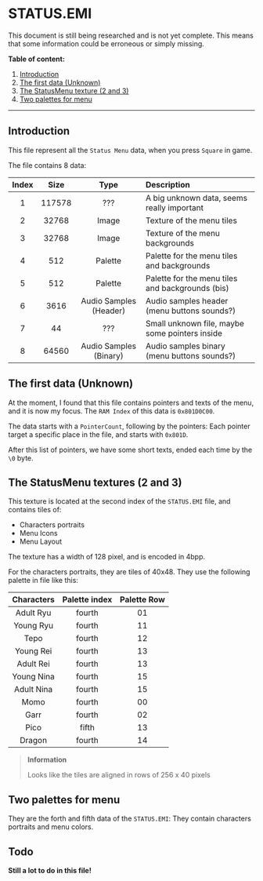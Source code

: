 # STATUS.EMI

<div class="warning">
This document is still being researched and is not yet complete. 
This means that some information could be erroneous or simply missing.
</div>

**Table of content:**
1. [Introduction](#introduction)
2. [The first data (Unknown)](#the-first-data-unknown)
3. [The StatusMenu texture (2 and 3)](#the-statusmenu-textures-2-and-3)
4. [Two palettes for menu](#two-palettes-for-menu)

-----------------------------------------------------------

## Introduction

This file represent all the `Status Menu` data, when you press `Square` in game.

The file contains 8 data:

| Index |  Size  |          Type          | Description                                      |
|:-----:|:------:|:----------------------:|:-------------------------------------------------|
|   1   | 117578 |          ???           | A big unknown data, seems really important       |
|   2   | 32768  |         Image          | Texture of the menu tiles                        |
|   3   | 32768  |         Image          | Texture of the menu backgrounds                  |
|   4   |  512   |        Palette         | Palette for the menu tiles and backgrounds       |
|   5   |  512   |        Palette         | Palette for the menu tiles and backgrounds (bis) |
|   6   |  3616  | Audio Samples (Header) | Audio samples header (menu buttons sounds?)      |
|   7   |   44   |          ???           | Small unknown file, maybe some pointers inside   |
|   8   | 64560  | Audio Samples (Binary) | Audio samples binary (menu buttons sounds?)      |

## The first data (Unknown)
At the moment, I found that this file contains pointers and texts of the menu, and it is now my focus.
The `RAM Index` of this data is `0x801D0C00`.

The data starts with a `PointerCount`, following by the pointers: Each pointer target a specific place in the file,
and starts with `0x801D`.

After this list of pointers, we have some short texts, ended each time by the `\0` byte.

## The StatusMenu textures (2 and 3)

This texture is located at the second index of the `STATUS.EMI` file, and contains tiles of:
- Characters portraits
- Menu Icons
- Menu Layout

The texture has a width of 128 pixel, and is encoded in 4bpp.

For the characters portraits, they are tiles of 40x48. 
They use the following palette in file like this:

| Characters | Palette index | Palette Row |
|:----------:|:-------------:|:-----------:|
| Adult Ryu  |    fourth     |     01      |
| Young Ryu  |    fourth     |     11      |
|    Tepo    |    fourth     |     12      |
| Young Rei  |    fourth     |     13      |
| Adult Rei  |    fourth     |     13      |
| Young Nina |    fourth     |     15      |
| Adult Nina |    fourth     |     15      |
|    Momo    |    fourth     |     00      |
|    Garr    |    fourth     |     02      |
|    Pico    |     fifth     |     13      |
|   Dragon   |    fourth     |     14      |

> **Information**
> 
> Looks like the tiles are aligned in rows of 256 x 40 pixels 


## Two palettes for menu
They are the forth and fifth data of the `STATUS.EMI`: They contain characters portraits and menu colors.

## Todo
**Still a lot to do in this file!**